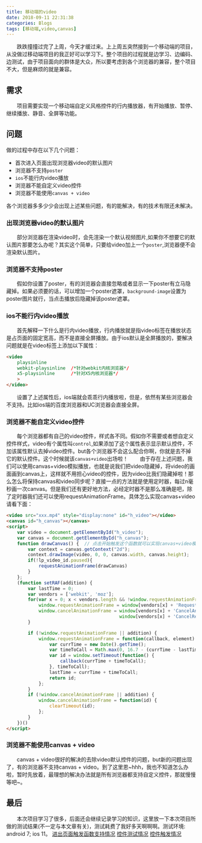 ```yaml
---
title: 移动端的video
date: 2018-09-11 22:31:38
categories: Blogs
tags: [移动端,video,canvas]
---
```

&emsp;&emsp;跌跌撞撞过完了上周，今天才缓过来。上上周五突然接到一个移动端的项目，从没做过移动端项目的我正好可以学习下。整个项目的过程就是边学习、边编码、边测试，由于项目面向的群体是大众，所以要考虑到各个浏览器的兼容，整个项目不大，但是麻烦的就是兼容。<!--more-->
## 需求
&emsp;&emsp;项目需要实现一个移动端自定义风格控件的行内播放器，有开始播放、暂停、继续播放、静音、全屏等功能。
## 问题
做的过程中存在以下几个问题：
* 首次进入页面出现浏览器video的默认图片
* 浏览器不支持`poster`
* `ios`不能行内video播放
* 浏览器不能自定义video控件
* 浏览器不能使用`canvas + video`

各个浏览器多多少少会出现上述某些问题，有的能解决，有的技术有限还未解决。

### 出现浏览器video的默认图片
&emsp;&emsp;部分浏览器在渲染video时，会先渲染一个默认视频图片,如果你不想要它的默认图片那要怎么办呢？其实这个简单，只要给video加上一个`poster`,浏览器便不会渲染默认图片。

### 浏览器不支持poster
&emsp;&emsp;假如你设置了poster，有的浏览器会直接忽略或者显示一下poster有立马隐藏掉。如果必须要的话，可以增加一个poster遮罩，`background-image`设置为poster图片就行，当点击播放后隐藏掉该poster遮罩。

### ios不能行内video播放
&emsp;&emsp;首先解释一下什么是行内video播放，行内播放就是指video标签在播放状态是占页面的固定宽高，而不是直接全屏播放。由于ios默认是全屏播放的，要解决问题就是在video标签上添加以下属性：
```html
<video 
	playsinline
	webkit-playsinline  /*针对webkit内核浏览器*/
	x5-playsinline      /*针对X5内核浏览器*/
	>
</video>
```
&emsp;&emsp;设置了上述属性后，ios端就会乖乖行内播放啦，但是，依然有某些浏览器会不支持。比如ios端的百度浏览器和UC浏览器会直接全屏。

### 浏览器不能自定义video控件	
&emsp;&emsp;每个浏览器都有自己的video控件，样式各不同。假如你不需要或者想自定义控件样式，video有个属性叫`control`,如果添加了这个属性表示显示默认控件，不加该属性默认去掉video控件。but各个浏览器不会这么配合你啊，你就是去不掉它的默认控件。这个时候就该`canvas+video`出场啦！
&emsp;&emsp;由于存在上述问题，我们可以使用canvas+video模拟播放，也就是说我们把video隐藏掉，将video的画面画到canvas上，这样就不用担心video的控件，因为video比我们隐藏掉啦！那么怎么将保持canvas和video同步呢？直接一点的方法就是使用定时器，每过n毫秒画一次canvas。但是我们还有更好地方法，必经定时器不是那么准确是吧，除了定时器我们还可以使用requestAnimationFrame。具体怎么实现canvas+video请看下面：
```html
<video src="xxx.mp4" style="display:none" id="h_video"></video>
<canvas id="h_canvas"></canvas>
<script>
	var video = document.getElementById("h_video");
	var canvas = document.getElementById("h_canvas");
	function drawCanvas() {  // 点击开始触发这个函数就可以实现canvas+video模拟播放啦
		var context = canvas.getContext("2d");
		context.drawImage(video, 0, 0, canvas.width, canvas.height);
	    if(!lp_video_id.paused){
	    	requestAnimationFrame(drawCanvas)
	    }
	};
	(function setRAF(addition) {
	    var lastTime = 0;
	    var vendors = ['webkit', 'moz'];
	    for(var x = 0; x < vendors.length && !window.requestAnimationFrame; ++x) {
	        window.requestAnimationFrame = window[vendors[x] + 'RequestAnimationFrame'];
	        window.cancelAnimationFrame = window[vendors[x] + 'CancelAnimationFrame'] ||
	                                      window[vendors[x] + 'CancelRequestAnimationFrame'];
	    }

	    if (!window.requestAnimationFrame || addition) {
	        window.requestAnimationFrame = function(callback, element) { //兼容不支持requestAnimationFrame的情况
	            var currTime = new Date().getTime();
	            var timeToCall = Math.max(0, 16.7 - (currTime - lastTime));
	            var id = window.setTimeout(function() {
	                callback(currTime + timeToCall);
	            }, timeToCall);
	            lastTime = currTime + timeToCall;
	            return id;
	        };
	    }
	    if (!window.cancelAnimationFrame || addition) {
	        window.cancelAnimationFrame = function(id) {
	            clearTimeout(id);
	        };
	    }
	})()
</script>
```

### 浏览器不能使用canvas + video
&emsp;&emsp;canvas + video很好的解决的去除video默认控件的问题，but新的问题出现了，有的浏览器不支持canvas + video。到了这里恩~hhh，我也不知道怎么办啦，暂时先放着，最理想的解决办法就是所有浏览器都支持自定义控件，那就慢慢等吧~。

## 最后
&emsp;&emsp;本次项目学习了很多，后面还会继续记录学习的知识，这里放一下本次项目所做的测试结果(不一定与本文章有关)，测试耗费了我好多天啊啊啊。测试环境: android 7; ios 11。
[进出页面触发函数支持情况](/doc/移动端的video/函数支持情况.docx)
[控件测试情况](/doc/移动端的video/控件测试情况.docx)
[控件触发情况](/doc/移动端的video/控件触发情况.docx)